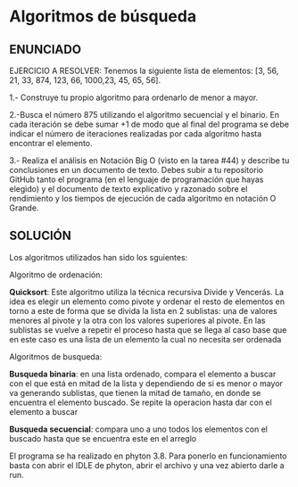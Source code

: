 # Algoritmos de búsqueda

## ENUNCIADO
EJERCICIO A RESOLVER: Tenemos la siguiente lista de elementos: [3, 56, 21, 33, 874, 123, 66, 1000,23, 45, 65, 56].

1.- Construye tu propio algoritmo para ordenarlo de menor a mayor.

2.-Busca el número 875 utilizando el algoritmo secuencial y el binario. En cada iteración se debe sumar +1
de modo que al final del programa se debe indicar el número de iteraciones realizadas por cada
algoritmo hasta encontrar el elemento.

3.- Realiza el análisis en Notación Big O (visto en la tarea #44) y describe tu conclusiones en un
documento de texto.
Debes subir a tu repositorio GitHub tanto el programa (en el lenguaje de programación que hayas
elegido) y el documento de texto explicativo y razonado sobre el rendimiento y los tiempos de ejecución
de cada algoritmo en notación O Grande.

## SOLUCIÓN

Los algoritmos utilizados han sido los sguientes:

Algoritmo de ordenación: 

**Quicksort**: Este algoritmo utiliza la técnica recursiva Divide y Vencerás. La idea es elegir un elemento como pivote y ordenar el resto de elementos en torno a este
de forma que se divida la lista en 2 sublistas: una de valores menores al pivote y la otra con los valores superiores al pivote. En las sublistas se vuelve a repetir el
proceso hasta que se llega al caso base que en este caso es una lista de un elemento la cual no necesita ser ordenada

Algoritmos de busqueda: 

**Busqueda binaria**: en una lista ordenado, compara el elemento a buscar con el que está en mitad de la lista  y dependiendo de si es menor o mayor va generando sublistas, 
que tienen la mitad de tamaño, en donde se encuentra el elemento buscado. Se repite la operacion  hasta dar con el elemento a buscar

**Busqueda secuencial**: compara uno a uno todos los elementos con el buscado hasta que se encuentra este en el arreglo 



El programa se ha realizado en phyton 3.8. Para ponerlo en funcionamiento basta con abrir el IDLE de phyton, abrir el archivo  y una vez abierto darle a run.




